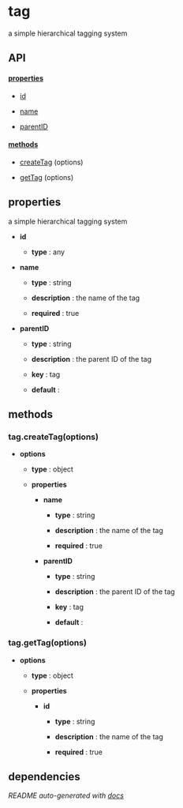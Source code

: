 # tag

a simple hierarchical tagging system

## API

#### [properties](#tag-properties)

  - [id](#tag-properties-id)

  - [name](#tag-properties-name)

  - [parentID](#tag-properties-parentID)


#### [methods](#tag-methods)

  - [createTag](#tag-methods-createTag) (options)

  - [getTag](#tag-methods-getTag) (options)


<a name="tag-properties"></a>

## properties 
a simple hierarchical tagging system

- **id** 

  - **type** : any

- **name** 

  - **type** : string

  - **description** : the name of the tag

  - **required** : true

- **parentID** 

  - **type** : string

  - **description** : the parent ID of the tag

  - **key** : tag

  - **default** : 


<a name="tag-methods"></a> 

## methods 

<a name="tag-methods-createTag"></a> 

### tag.createTag(options)



- **options** 

  - **type** : object

  - **properties**

    - **name** 

      - **type** : string

      - **description** : the name of the tag

      - **required** : true

    - **parentID** 

      - **type** : string

      - **description** : the parent ID of the tag

      - **key** : tag

      - **default** : 

<a name="tag-methods-getTag"></a> 

### tag.getTag(options)



- **options** 

  - **type** : object

  - **properties**

    - **id** 

      - **type** : string

      - **description** : the name of the tag

      - **required** : true


## dependencies 

*README auto-generated with [docs](https://github.com/bigcompany/resources/tree/master/docs)*